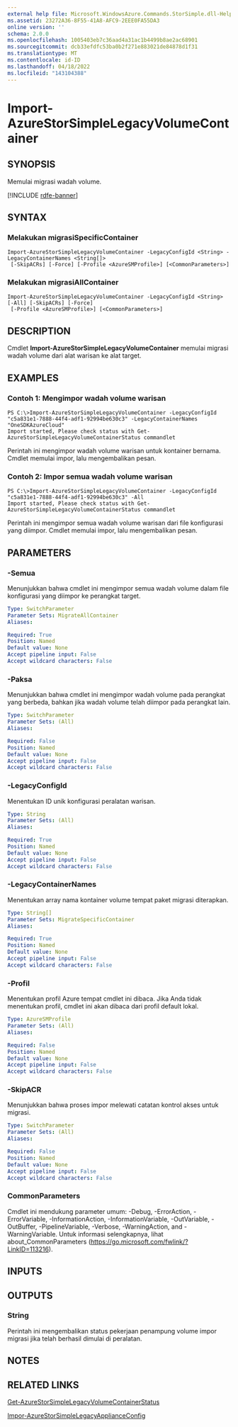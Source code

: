 ```yaml
---
external help file: Microsoft.WindowsAzure.Commands.StorSimple.dll-Help.xml
ms.assetid: 23272A36-8F55-41A8-AFC9-2EEE0FA55DA3
online version: ''
schema: 2.0.0
ms.openlocfilehash: 1005403eb7c36aad4a31ac1b4499b8ae2ac68901
ms.sourcegitcommit: dcb33efdfc53ba0b2f271e883021de84878d1f31
ms.translationtype: MT
ms.contentlocale: id-ID
ms.lasthandoff: 04/18/2022
ms.locfileid: "143104388"
---
```

# Import-AzureStorSimpleLegacyVolumeContainer

## SYNOPSIS
Memulai migrasi wadah volume.

[!INCLUDE [rdfe-banner](../../includes/rdfe-banner.md)]

## SYNTAX

### Melakukan migrasiSpecificContainer
```
Import-AzureStorSimpleLegacyVolumeContainer -LegacyConfigId <String> -LegacyContainerNames <String[]>
 [-SkipACRs] [-Force] [-Profile <AzureSMProfile>] [<CommonParameters>]
```

### Melakukan migrasiAllContainer
```
Import-AzureStorSimpleLegacyVolumeContainer -LegacyConfigId <String> [-All] [-SkipACRs] [-Force]
 [-Profile <AzureSMProfile>] [<CommonParameters>]
```

## DESCRIPTION
Cmdlet **Import-AzureStorSimpleLegacyVolumeContainer** memulai migrasi wadah volume dari alat warisan ke alat target.

## EXAMPLES

### Contoh 1: Mengimpor wadah volume warisan
```
PS C:\>Import-AzureStorSimpleLegacyVolumeContainer -LegacyConfigId "c5a831e1-7888-44f4-adf1-92994be630c3" -LegacyContainerNames "OneSDKAzureCloud"
Import started, Please check status with Get-AzureStorSimpleLegacyVolumeContainerStatus commandlet
```

Perintah ini mengimpor wadah volume warisan untuk kontainer bernama.
Cmdlet memulai impor, lalu mengembalikan pesan.

### Contoh 2: Impor semua wadah volume warisan
```
PS C:\>Import-AzureStorSimpleLegacyVolumeContainer -LegacyConfigId "c5a831e1-7888-44f4-adf1-92994be630c3" -All
Import started, Please check status with Get-AzureStorSimpleLegacyVolumeContainerStatus commandlet
```

Perintah ini mengimpor semua wadah volume warisan dari file konfigurasi yang diimpor.
Cmdlet memulai impor, lalu mengembalikan pesan.

## PARAMETERS

### -Semua
Menunjukkan bahwa cmdlet ini mengimpor semua wadah volume dalam file konfigurasi yang diimpor ke perangkat target.

```yaml
Type: SwitchParameter
Parameter Sets: MigrateAllContainer
Aliases: 

Required: True
Position: Named
Default value: None
Accept pipeline input: False
Accept wildcard characters: False
```

### -Paksa
Menunjukkan bahwa cmdlet ini mengimpor wadah volume pada perangkat yang berbeda, bahkan jika wadah volume telah diimpor pada perangkat lain.

```yaml
Type: SwitchParameter
Parameter Sets: (All)
Aliases: 

Required: False
Position: Named
Default value: None
Accept pipeline input: False
Accept wildcard characters: False
```

### -LegacyConfigId
Menentukan ID unik konfigurasi peralatan warisan.

```yaml
Type: String
Parameter Sets: (All)
Aliases: 

Required: True
Position: Named
Default value: None
Accept pipeline input: False
Accept wildcard characters: False
```

### -LegacyContainerNames
Menentukan array nama kontainer volume tempat paket migrasi diterapkan.

```yaml
Type: String[]
Parameter Sets: MigrateSpecificContainer
Aliases: 

Required: True
Position: Named
Default value: None
Accept pipeline input: False
Accept wildcard characters: False
```

### -Profil
Menentukan profil Azure tempat cmdlet ini dibaca.
Jika Anda tidak menentukan profil, cmdlet ini akan dibaca dari profil default lokal.

```yaml
Type: AzureSMProfile
Parameter Sets: (All)
Aliases: 

Required: False
Position: Named
Default value: None
Accept pipeline input: False
Accept wildcard characters: False
```

### -SkipACR
Menunjukkan bahwa proses impor melewati catatan kontrol akses untuk migrasi.

```yaml
Type: SwitchParameter
Parameter Sets: (All)
Aliases: 

Required: False
Position: Named
Default value: None
Accept pipeline input: False
Accept wildcard characters: False
```

### CommonParameters
Cmdlet ini mendukung parameter umum: -Debug, -ErrorAction, -ErrorVariable, -InformationAction, -InformationVariable, -OutVariable, -OutBuffer, -PipelineVariable, -Verbose, -WarningAction, and -WarningVariable. Untuk informasi selengkapnya, lihat about_CommonParameters (https://go.microsoft.com/fwlink/?LinkID=113216).

## INPUTS

## OUTPUTS

### String
Perintah ini mengembalikan status pekerjaan penampung volume impor migrasi jika telah berhasil dimulai di peralatan.

## NOTES

## RELATED LINKS

[Get-AzureStorSimpleLegacyVolumeContainerStatus](./Get-AzureStorSimpleLegacyVolumeContainerStatus.md)

[Impor-AzureStorSimpleLegacyApplianceConfig](./Import-AzureStorSimpleLegacyApplianceConfig.md)


